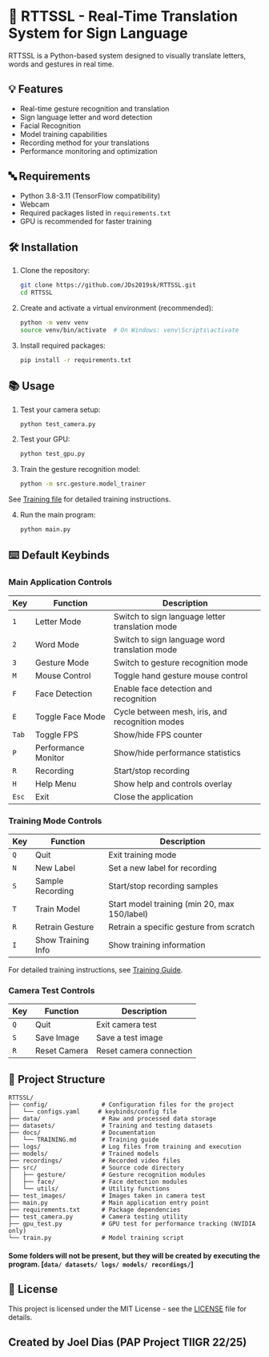 # 🤖 RTTSSL - Real-Time Translation System for Sign Language

RTTSSL is a Python-based system designed to visually translate letters, words and gestures in real time.

## 💡 Features

- Real-time gesture recognition and translation
- Sign language letter and word detection
- Facial Recognition
- Model training capabilities
- Recording method for your translations
- Performance monitoring and optimization

## 🔤 Requirements

- Python 3.8-3.11 (TensorFlow compatibility)
- Webcam
- Required packages listed in `requirements.txt`
- GPU is recommended for faster training

## 🛠️ Installation

1. Clone the repository:

   ```bash
   git clone https://github.com/JDs2019sk/RTTSSL.git
   cd RTTSSL
   ```

2. Create and activate a virtual environment (recommended):

   ```bash
   python -m venv venv
   source venv/bin/activate  # On Windows: venv\Scripts\activate
   ```

3. Install required packages:
   ```bash
   pip install -r requirements.txt
   ```

## 📚 Usage

1. Test your camera setup:

   ```bash
   python test_camera.py
   ```

2. Test your GPU:

   ```bash
   python test_gpu.py
   ```

3. Train the gesture recognition model:

   ```bash
   python -m src.gesture.model_trainer
   ```

See [Training file](docs/TRAINING.md) for detailed training instructions.

4. Run the main program:
   ```bash
   python main.py
   ```

## ⌨️ Default Keybinds

### Main Application Controls

| Key   | Function            | Description                                     |
| ----- | ------------------- | ----------------------------------------------- |
| `1`   | Letter Mode         | Switch to sign language letter translation mode |
| `2`   | Word Mode           | Switch to sign language word translation mode   |
| `3`   | Gesture Mode        | Switch to gesture recognition mode              |
| `M`   | Mouse Control       | Toggle hand gesture mouse control               |
| `F`   | Face Detection      | Enable face detection and recognition           |
| `E`   | Toggle Face Mode    | Cycle between mesh, iris, and recognition modes |
| `Tab` | Toggle FPS          | Show/hide FPS counter                           |
| `P`   | Performance Monitor | Show/hide performance statistics                |
| `R`   | Recording           | Start/stop recording                            |
| `H`   | Help Menu           | Show help and controls overlay                  |
| `Esc` | Exit                | Close the application                           |

### Training Mode Controls

| Key | Function           | Description                                  |
| --- | ------------------ | -------------------------------------------- |
| `Q` | Quit               | Exit training mode                           |
| `N` | New Label          | Set a new label for recording                |
| `S` | Sample Recording   | Start/stop recording samples                 |
| `T` | Train Model        | Start model training (min 20, max 150/label) |
| `R` | Retrain Gesture    | Retrain a specific gesture from scratch      |
| `I` | Show Training Info | Show training information                    |

For detailed training instructions, see [Training Guide](docs/TRAINING.md).

### Camera Test Controls

| Key | Function     | Description             |
| --- | ------------ | ----------------------- |
| `Q` | Quit         | Exit camera test        |
| `S` | Save Image   | Save a test image       |
| `R` | Reset Camera | Reset camera connection |

## 📂 Project Structure

```
RTTSSL/
├── config/               # Configuration files for the project
│   └── configs.yaml     # keybinds/config file
├── data/                 # Raw and processed data storage
├── datasets/             # Training and testing datasets
├── docs/                 # Documentation
│   └── TRAINING.md       # Training guide
├── logs/                 # Log files from training and execution
├── models/               # Trained models
├── recordings/           # Recorded video files
├── src/                  # Source code directory
│   ├── gesture/          # Gesture recognition modules
│   ├── face/             # Face detection modules
│   └── utils/            # Utility functions
├── test_images/          # Images taken in camera test
├── main.py               # Main application entry point
├── requirements.txt      # Package dependencies
├── test_camera.py        # Camera testing utility
├── gpu_test.py           # GPU test for performance tracking (NVIDIA only)
└── train.py              # Model training script
```

#### Some folders will not be present, but they will be created by executing the program. [`data/ datasets/ logs/ models/ recordings/`]

## 📝 License

This project is licensed under the MIT License - see the [LICENSE](LICENSE) file for details.

## Created by Joel Dias (PAP Project TIIGR 22/25)
